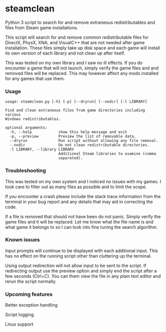 # steamclean
Python 3 script to search for and remove extraneous redistributables and files from Steam game installations.

This script will search for and remove common redistributable files for DirectX, PhysX, XNA, and VisualC++ that are not needed after game installation. These files simply take up disk space and each game will install its own version of each library and not clean up after itself.

This was tested on my own library and I saw no ill effects. If you do encounter a game that will not launch, simply verify the game files and and removed files will be replaced. This may however affect any mods installed for any games that use them.

### Usage
```
usage: steamclean.py [-h] [-p] [--dryrun] [--nodir] [-l LIBRARY]

Find and clean extraneous files from game directories including various
Windows redistributables.

optional arguments:
  -h, --help            show this help message and exit
  -p, --preview         Preview the list of removable data.
  --dryrun              Run script without allowing any file removal.
  --nodir               Do not clean redistributable directories.
  -l LIBRARY, --library LIBRARY
                        Additional Steam libraries to examine (comma
                        separated).
```

### Troubleshooting
This was tested on my own system and I noticed no issues with my games. I took care to filter out as many files as possible and to limit the scope. 

If you encounter a crash please include the stack trace information from the terminal in your bug report and any details that may aid in correcting the code.

If a file is removed that should not have been do not panic. Simply verify the game files and it will be replaced. Let me know what the file name is and what game it belongs to so I can look into fine tuning the search algorithm.

### Known issues
Input prompts will continue to be displayed with each additional input. This has no effect on the running script other than cluttering up the terminal.

Using output redirection will not allow input to be sent to the script. If redirecting output use the preview option and simply end the script after a few seconds (Ctrl+C). You can them view the file in any plain text editor and rerun the script normally.

### Upcoming features
Better exception handling

Script logging

Linux support